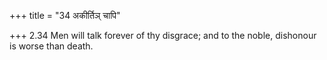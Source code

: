 +++
title = "34 अकीर्तिञ् चापि"

+++
2.34 Men will talk forever of thy disgrace; and to the noble, dishonour
is worse than death.
